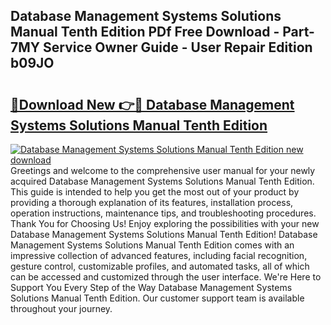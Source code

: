 ## Database Management Systems Solutions Manual Tenth Edition PDf Free Download - Part-7MY Service Owner Guide - User Repair Edition b09JO

# <h2><a href="http://bc83198.oget.top/?id=Database+Management+Systems+Solutions+Manual+Tenth+Edition">🔗Download New 👉🔴 Database Management Systems Solutions Manual Tenth Edition</a></h2>

[![Database Management Systems Solutions Manual Tenth Edition new download](https://i.imgur.com/5g1atiW.png)](http://bc83198.oget.top/?id=Database+Management+Systems+Solutions+Manual+Tenth+Edition)
Greetings and welcome to the comprehensive user manual for your newly acquired Database Management Systems Solutions Manual Tenth Edition. This guide is intended to help you get the most out of your product by providing a thorough explanation of its features, installation process, operation instructions, maintenance tips, and troubleshooting procedures. Thank You for Choosing Us! Enjoy exploring the possibilities with your new Database Management Systems Solutions Manual Tenth Edition! Database Management Systems Solutions Manual Tenth Edition comes with an impressive collection of advanced features, including facial recognition, gesture control, customizable profiles, and automated tasks, all of which can be accessed and customized through the user interface. We're Here to Support You Every Step of the Way Database Management Systems Solutions Manual Tenth Edition. Our customer support team is available throughout your journey.
